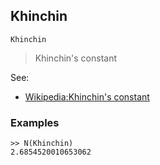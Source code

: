 ## Khinchin

```
Khinchin
``` 

> Khinchin's constant
  
See:
* [Wikipedia:Khinchin's constant](http://en.wikipedia.org/wiki/Khinchin%27s_constant)

### Examples 
``` 
>> N(Khinchin)
2.6854520010653062
```  